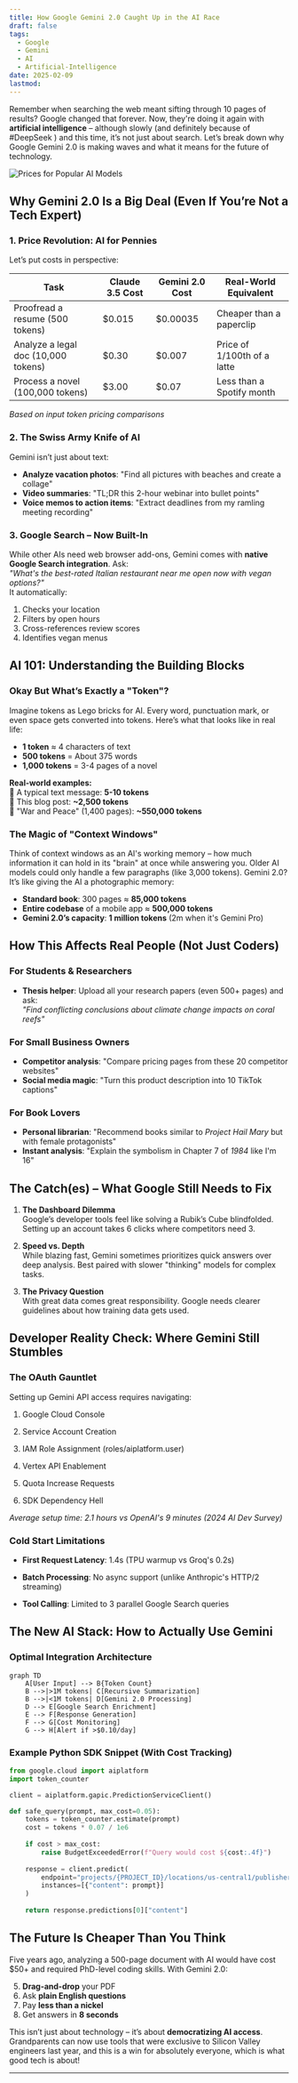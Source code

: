 ```yaml
---
title: How Google Gemini 2.0 Caught Up in the AI Race
draft: false
tags:
  - Google
  - Gemini
  - AI
  - Artificial-Intelligence
date: 2025-02-09
lastmod:
---
```

Remember when searching the web meant sifting through 10 pages of results? Google changed that forever. Now, they're doing it again with **artificial intelligence** – although slowly (and definitely because of #DeepSeek ) and this time, it’s not just about search. Let’s break down why Google Gemini 2.0 is making waves and what it means for the future of technology.

![Prices for Popular AI Models](https://postimg.cc/rK3cmVJR)

## Why Gemini 2.0 Is a Big Deal (Even If You’re Not a Tech Expert)

### 1. **Price Revolution: AI for Pennies**
Let’s put costs in perspective:  

| Task                                | Claude 3.5 Cost | Gemini 2.0 Cost | Real-World Equivalent       |
|-------------------------------------|-----------------|------------------|-----------------------------|
| Proofread a resume (500 tokens)     | $0.015          | $0.00035         | Cheaper than a paperclip    |
| Analyze a legal doc (10,000 tokens) | $0.30           | $0.007           | Price of 1/100th of a latte |
| Process a novel (100,000 tokens)    | $3.00           | $0.07            | Less than a Spotify month   |

*Based on input token pricing comparisons*

### 2. **The Swiss Army Knife of AI**
Gemini isn’t just about text:
- **Analyze vacation photos**: "Find all pictures with beaches and create a collage"  
- **Video summaries**: "TL;DR this 2-hour webinar into bullet points"  
- **Voice memos to action items**: "Extract deadlines from my ramling meeting recording"

### 3. **Google Search – Now Built-In**
While other AIs need web browser add-ons, Gemini comes with **native Google Search integration**. Ask:  
_"What's the best-rated Italian restaurant near me open now with vegan options?"_  
It automatically:  
1. Checks your location  
2. Filters by open hours  
3. Cross-references review scores  
4. Identifies vegan menus  

## AI 101: Understanding the Building Blocks

### Okay But What’s Exactly a "Token"?
Imagine tokens as Lego bricks for AI. Every word, punctuation mark, or even space gets converted into tokens. Here’s what that looks like in real life:

- **1 token** ≈ 4 characters of text  
- **500 tokens** = About 375 words  
- **1,000 tokens** = 3-4 pages of a novel  

**Real-world examples:**  
🔹 A typical text message: **5-10 tokens**  
🔹 This blog post: **~2,500 tokens**  
🔹 "War and Peace" (1,400 pages): **~550,000 tokens**

### The Magic of "Context Windows"
Think of context windows as an AI's working memory – how much information it can hold in its "brain" at once while answering you. Older AI models could only handle a few paragraphs (like 3,000 tokens). Gemini 2.0? It’s like giving the AI a photographic memory:

- **Standard book**: 300 pages ≈ **85,000 tokens**  
- **Entire codebase** of a mobile app ≈ **500,000 tokens**  
- **Gemini 2.0’s capacity**: **1 million tokens** (2m when it's Gemini Pro)

## How This Affects Real People (Not Just Coders)

### For Students & Researchers
- **Thesis helper**: Upload all your research papers (even 500+ pages) and ask:  
  _"Find conflicting conclusions about climate change impacts on coral reefs"_  

### For Small Business Owners
- **Competitor analysis**: "Compare pricing pages from these 20 competitor websites"  
- **Social media magic**: "Turn this product description into 10 TikTok captions"  

### For Book Lovers
- **Personal librarian**: "Recommend books similar to _Project Hail Mary_ but with female protagonists"  
- **Instant analysis**: "Explain the symbolism in Chapter 7 of _1984_ like I'm 16"  

## The Catch(es) – What Google Still Needs to Fix

1. **The Dashboard Dilemma**  
   Google’s developer tools feel like solving a Rubik’s Cube blindfolded. Setting up an account takes 6 clicks where competitors need 3.

2. **Speed vs. Depth**  
   While blazing fast, Gemini sometimes prioritizes quick answers over deep analysis. Best paired with slower "thinking" models for complex tasks.

3. **The Privacy Question**  
   With great data comes great responsibility. Google needs clearer guidelines about how training data gets used.

## Developer Reality Check: Where Gemini Still Stumbles

### The OAuth Gauntlet

Setting up Gemini API access requires navigating:

1. Google Cloud Console
    
2. Service Account Creation
    
3. IAM Role Assignment (roles/aiplatform.user)
    
4. Vertex API Enablement
    
5. Quota Increase Requests
    
6. SDK Dependency Hell
    

_Average setup time: 2.1 hours vs OpenAI's 9 minutes (2024 AI Dev Survey)_

### Cold Start Limitations

- **First Request Latency**: 1.4s (TPU warmup vs Groq's 0.2s)
    
- **Batch Processing**: No async support (unlike Anthropic's HTTP/2 streaming)
    
- **Tool Calling**: Limited to 3 parallel Google Search queries

## The New AI Stack: How to Actually Use Gemini

### Optimal Integration Architecture

```mermaid
graph TD
    A[User Input] --> B{Token Count}
    B -->|>1M tokens| C[Recursive Summarization]
    B -->|<1M tokens| D[Gemini 2.0 Processing]
    D --> E[Google Search Enrichment]
    E --> F[Response Generation]
    F --> G[Cost Monitoring]
    G --> H[Alert if >$0.10/day]
```

### Example Python SDK Snippet (With Cost Tracking)

```python
from google.cloud import aiplatform
import token_counter

client = aiplatform.gapic.PredictionServiceClient()

def safe_query(prompt, max_cost=0.05):
    tokens = token_counter.estimate(prompt)
    cost = tokens * 0.07 / 1e6
    
    if cost > max_cost:
        raise BudgetExceededError(f"Query would cost ${cost:.4f}")
    
    response = client.predict(
        endpoint="projects/{PROJECT_ID}/locations/us-central1/publishers/google/models/gemini-2.0",
        instances=[{"content": prompt}]
    )
    
    return response.predictions[0]["content"]
```

## The Future Is Cheaper Than You Think

Five years ago, analyzing a 500-page document with AI would have cost $50+ and required PhD-level coding skills. With Gemini 2.0:  

5. **Drag-and-drop** your PDF  
6. Ask **plain English questions**  
7. Pay **less than a nickel**  
8. Get answers in **8 seconds**  

This isn’t just about technology – it’s about **democratizing AI access**. Grandparents can now use tools that were exclusive to Silicon Valley engineers last year, and this is a win for absolutely everyone, which is what good tech is about!

---

